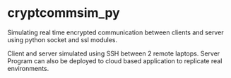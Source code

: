 # cryptcommsim_py
Simulating real time encrypted communication between clients and server using python socket and ssl modules.

Client and server simulated using SSH between 2 remote laptops. Server Program can also be deployed to cloud based application to replicate real environments.
